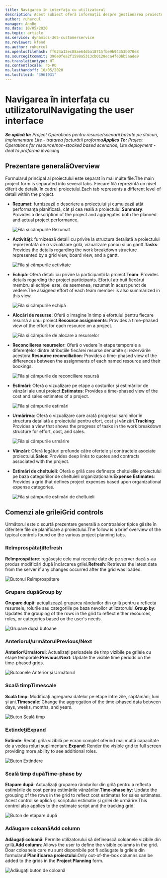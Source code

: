 ```yaml
---
title: Navigarea în interfața cu utilizatorul
description: Acest subiect oferă informații despre gestionarea proiectului în Dynamics 365 Project operations.
author: ruhercul
manager: AnnBe
ms.date: 10/05/2020
ms.topic: article
ms.service: dynamics-365-customerservice
ms.reviewer: kfend
ms.author: ruhercul
ms.openlocfilehash: ff624a13ec88ae64dba18715fbe9b94353b070e8
ms.sourcegitcommit: 396e0fea2f1598a5313cb0128eca4fe0bb5aade9
ms.translationtype: HT
ms.contentlocale: ro-RO
ms.lasthandoff: 10/05/2020
ms.locfileid: "3961931"
---
```

# <a name="navigating-the-user-interface"></a><span data-ttu-id="f1c5e-103">Navigarea în interfața cu utilizatorul</span><span class="sxs-lookup"><span data-stu-id="f1c5e-103">Navigating the user interface</span></span>

<span data-ttu-id="f1c5e-104">_**Se aplică la:** Project Operations pentru resurse/scenarii bazate pe stocuri, implementare Lite - tratarea facturării proforma_</span><span class="sxs-lookup"><span data-stu-id="f1c5e-104">_**Applies To:** Project Operations for resource/non-stocked based scenarios, Lite deployment - deal to proforma invoicing_</span></span>

## <a name="overview"></a><span data-ttu-id="f1c5e-105">Prezentare generală</span><span class="sxs-lookup"><span data-stu-id="f1c5e-105">Overview</span></span>

<span data-ttu-id="f1c5e-106">Formularul principal al proiectului este separat în mai multe file.</span><span class="sxs-lookup"><span data-stu-id="f1c5e-106">The main project form is separated into several tabs.</span></span> <span data-ttu-id="f1c5e-107">Fiecare filă reprezintă un nivel diferit de detaliu în cadrul proiectului.</span><span class="sxs-lookup"><span data-stu-id="f1c5e-107">Each tab represents a different level of detail within the project.</span></span>

- <span data-ttu-id="f1c5e-108">**Rezumat**: furnizează o descriere a proiectului și cumulează atât performanța planificată, cât și cea reală a proiectului.</span><span class="sxs-lookup"><span data-stu-id="f1c5e-108">**Summary**: Provides a description of the project and aggregates both the planned and actual project performance.</span></span>

    ![Fila și câmpurile Rezumat](media/navigation7.png)

- <span data-ttu-id="f1c5e-110">**Activități**: furnizează detalii cu privire la structura detaliată a proiectului reprezentată de o vizualizare grilă, vizualizare panou și un gantt.</span><span class="sxs-lookup"><span data-stu-id="f1c5e-110">**Tasks**: Provides the details regarding the work breakdown structure represented by a grid view, board view, and a gantt.</span></span>

    ![Fila și câmpurile activitate](media/navigation8.png)

- <span data-ttu-id="f1c5e-112">**Echipă**: Oferă detalii cu privire la participanții la proiect.</span><span class="sxs-lookup"><span data-stu-id="f1c5e-112">**Team**: Provides details regarding the project participants.</span></span> <span data-ttu-id="f1c5e-113">Efortul atribuit fiecărui membru al echipei este, de asemenea, rezumat în acest punct de vedere.</span><span class="sxs-lookup"><span data-stu-id="f1c5e-113">The assigned effort of each team member is also summarized in this view.</span></span>

    ![Fila și câmpurile echipă](media/navigation9.png)

- <span data-ttu-id="f1c5e-115">**Alocări de resurse**: Oferă o imagine în timp a efortului pentru fiecare resursă a unui proiect.</span><span class="sxs-lookup"><span data-stu-id="f1c5e-115">**Resource assignments**: Provides a time-phased view of the effort for each resource on a project.</span></span>

    ![Fila și câmpurile de alocare a resurselor](media/navigation10.png)

- <span data-ttu-id="f1c5e-117">**Reconcilierea resurselor**: Oferă o vedere în etape temporale a diferențelor dintre atribuțiile fiecărei resurse denumite și rezervările acestora.</span><span class="sxs-lookup"><span data-stu-id="f1c5e-117">**Resource reconciliation**: Provides a time-phased view of the differences between the assignments of each named resource and their bookings.</span></span>

    ![Fila și câmpurile de reconciliere resursă](media/navigation11.png)

- <span data-ttu-id="f1c5e-119">**Estimări**: Oferă o vizualizare pe etape a costurilor și estimărilor de vânzări ale unui proiect.</span><span class="sxs-lookup"><span data-stu-id="f1c5e-119">**Estimates**: Provides a time-phased view of the cost and sales estimates of a project.</span></span>

    ![Fila și câmpurile estimări](media/navigation12.png)

- <span data-ttu-id="f1c5e-121">**Urmărirea**: Oferă o vizualizare care arată progresul sarcinilor în structura detaliată a proiectului pentru efort, cost și vânzări.</span><span class="sxs-lookup"><span data-stu-id="f1c5e-121">**Tracking**: Provides a view that shows the progress of tasks in the work breakdown structure for effort, cost, and sales.</span></span>

    ![Fila și câmpurile urmărire](media/navigation13.png)

- <span data-ttu-id="f1c5e-123">**Vânzări**: Oferă legături profunde către ofertele și contractele asociate proiectului.</span><span class="sxs-lookup"><span data-stu-id="f1c5e-123">**Sales**: Provides deep links to quotes and contracts associated with the project.</span></span>

- <span data-ttu-id="f1c5e-124">**Estimări de cheltuieli**: Oferă o grilă care definește cheltuielile proiectului pe baza categoriilor de cheltuieli organizaționale.</span><span class="sxs-lookup"><span data-stu-id="f1c5e-124">**Expense Estimates**: Provides a grid that defines project expenses based upon organizational expense categories.</span></span>

    ![Fila și câmpurile estimări de cheltuieli](media/navigation14.png)

## <a name="grid-controls"></a><span data-ttu-id="f1c5e-126">Comenzi ale grilei</span><span class="sxs-lookup"><span data-stu-id="f1c5e-126">Grid controls</span></span>

<span data-ttu-id="f1c5e-127">Următorul este o scurtă prezentare generală a controalelor tipice găsite în diferitele file de planificare a proiectului.</span><span class="sxs-lookup"><span data-stu-id="f1c5e-127">The follow is a brief overview of the typical controls found on the various project planning tabs.</span></span>

### <a name="refresh"></a><span data-ttu-id="f1c5e-128">Reîmprospătați</span><span class="sxs-lookup"><span data-stu-id="f1c5e-128">Refresh</span></span>

<span data-ttu-id="f1c5e-129">**Reîmprospătare**: regăsește cele mai recente date de pe server dacă s-au produs modificări după încărcarea grilei.</span><span class="sxs-lookup"><span data-stu-id="f1c5e-129">**Refresh**: Retrieves the latest data from the server if any changes occurred after the grid was loaded.</span></span>

![Butonul Reîmprospătare](media/navigation7.png)

### <a name="group-by"></a><span data-ttu-id="f1c5e-131">Grupare după</span><span class="sxs-lookup"><span data-stu-id="f1c5e-131">Group by</span></span>

<span data-ttu-id="f1c5e-132">**Grupare după**: actualizează gruparea rândurilor din grilă pentru a reflecta resursele, rolurile sau categoriile pe baza nevoilor utilizatorului.</span><span class="sxs-lookup"><span data-stu-id="f1c5e-132">**Group by**: Updates the grouping of the rows in the grid to reflect either resources, roles, or categories based on the user's needs.</span></span>

![Grupare după butoane](media/navigation6.png)

### <a name="previousnext"></a><span data-ttu-id="f1c5e-134">Anteriorul/următorul</span><span class="sxs-lookup"><span data-stu-id="f1c5e-134">Previous/Next</span></span>

<span data-ttu-id="f1c5e-135">**Anterior**/**Următorul**: Actualizați perioadele de timp vizibile pe grilele cu etape temporale.</span><span class="sxs-lookup"><span data-stu-id="f1c5e-135">**Previous**/**Next**: Update the visible time periods on the time-phased grids.</span></span>

![Butoanele Anterior și Următorul](media/navigation2.png)

### <a name="timescale"></a><span data-ttu-id="f1c5e-137">Scală timp</span><span class="sxs-lookup"><span data-stu-id="f1c5e-137">Timescale</span></span>

<span data-ttu-id="f1c5e-138">**Scală timp**: Modificați agregarea datelor pe etape între zile, săptămâni, luni și ani.</span><span class="sxs-lookup"><span data-stu-id="f1c5e-138">**Timescale**: Change the aggregation of the time-phased data between days, weeks, months, and years.</span></span>

![Buton Scală timp](media/navigation3.png)

### <a name="expand"></a><span data-ttu-id="f1c5e-140">Extindeți</span><span class="sxs-lookup"><span data-stu-id="f1c5e-140">Expand</span></span>

<span data-ttu-id="f1c5e-141">**Extinde**: Redați grila vizibilă pe ecran complet oferind mai multă capacitate de a vedea roluri suplimentare.</span><span class="sxs-lookup"><span data-stu-id="f1c5e-141">**Expand**: Render the visible grid to full screen providing more ability to see additional roles.</span></span>

![Buton Extindere](media/navigation4.png)

### <a name="time-phase-by"></a><span data-ttu-id="f1c5e-143">Scală timp după</span><span class="sxs-lookup"><span data-stu-id="f1c5e-143">Time-phase by</span></span>

<span data-ttu-id="f1c5e-144">**Etapare după**: Actualizați gruparea rândurilor din grilă pentru a reflecta estimările de cost pentru estimările vânzărilor.</span><span class="sxs-lookup"><span data-stu-id="f1c5e-144">**Time-phase by**: Update the grouping of the rows in the grid to reflect cost estimates for sales estimates.</span></span> <span data-ttu-id="f1c5e-145">Acest control se aplică și scriptului estimativ și grilei de urmărire.</span><span class="sxs-lookup"><span data-stu-id="f1c5e-145">This control also applies to the estimate script and the tracking grid.</span></span>

![Buton de etapare după](media/navigation0.png)

### <a name="add-column"></a><span data-ttu-id="f1c5e-147">Adăugare coloană</span><span class="sxs-lookup"><span data-stu-id="f1c5e-147">Add column</span></span>

<span data-ttu-id="f1c5e-148">**Adăugați coloană**: Permite utilizatorului să definească coloanele vizibile din grilă.</span><span class="sxs-lookup"><span data-stu-id="f1c5e-148">**Add column**: Allows the user to define the visible columns in the grid.</span></span> <span data-ttu-id="f1c5e-149">Doar coloanele care nu sunt disponibile pot fi adăugate la grilele din formularul **Planificarea proiectului**.</span><span class="sxs-lookup"><span data-stu-id="f1c5e-149">Only out-of-the-box columns can be added to the grids in the **Project Planning** form.</span></span>

![Adăugați buton de coloană](media/navigation5.png)

